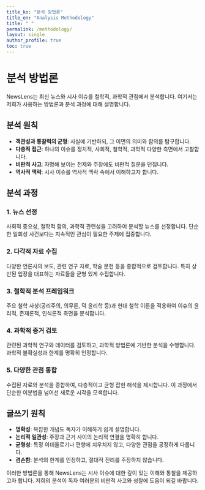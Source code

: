 ```yaml
---
title_ko: "분석 방법론"
title_en: "Analysis Methodology"
title: " "
permalink: /methodology/
layout: single
author_profile: true
toc: true
---
```


<div class="methodology-content-ko">
  <h1>분석 방법론</h1>
  
  <p>NewsLens는 최신 뉴스와 시사 이슈를 철학적, 과학적 관점에서 분석합니다. 여기서는 저희가 사용하는 방법론과 분석 과정에 대해 설명합니다.</p>
  
  <h2>분석 원칙</h2>
  
  <ul>
    <li><strong>객관성과 통찰력의 균형</strong>: 사실에 기반하되, 그 이면의 의미와 함의를 탐구합니다.</li>
    <li><strong>다층적 접근</strong>: 하나의 이슈를 정치적, 사회적, 철학적, 과학적 다양한 측면에서 고찰합니다.</li>
    <li><strong>비판적 사고</strong>: 자명해 보이는 전제와 주장에도 비판적 질문을 던집니다.</li>
    <li><strong>역사적 맥락</strong>: 시사 이슈를 역사적 맥락 속에서 이해하고자 합니다.</li>
  </ul>
  
  <h2>분석 과정</h2>
  
  <h3>1. 뉴스 선정</h3>
  <p>사회적 중요성, 철학적 함의, 과학적 관련성을 고려하여 분석할 뉴스를 선정합니다. 단순한 일회성 사건보다는 지속적인 관심이 필요한 주제에 집중합니다.</p>
  
  <h3>2. 다각적 자료 수집</h3>
  <p>다양한 언론사의 보도, 관련 연구 자료, 학술 문헌 등을 종합적으로 검토합니다. 특히 상반된 입장을 대표하는 자료들을 균형 있게 수집합니다.</p>
  
  <h3>3. 철학적 분석 프레임워크</h3>
  <p>주요 철학 사상(공리주의, 의무론, 덕 윤리학 등)과 현대 철학 이론을 적용하여 이슈의 윤리적, 존재론적, 인식론적 측면을 분석합니다.</p>
  
  <h3>4. 과학적 증거 검토</h3>
  <p>관련된 과학적 연구와 데이터를 검토하고, 과학적 방법론에 기반한 분석을 수행합니다. 과학적 불확실성과 한계를 명확히 인정합니다.</p>
  
  <h3>5. 다양한 관점 통합</h3>
  <p>수집된 자료와 분석을 종합하여, 다층적이고 균형 잡힌 해석을 제시합니다. 이 과정에서 단순한 이분법을 넘어선 새로운 시각을 모색합니다.</p>
  
  <h2>글쓰기 원칙</h2>
  
  <ul>
    <li><strong>명확성</strong>: 복잡한 개념도 독자가 이해하기 쉽게 설명합니다.</li>
    <li><strong>논리적 일관성</strong>: 주장과 근거 사이의 논리적 연결을 명확히 합니다.</li>
    <li><strong>균형성</strong>: 특정 이데올로기나 편향에 치우치지 않고, 다양한 관점을 공정하게 다룹니다.</li>
    <li><strong>겸손함</strong>: 분석의 한계를 인정하고, 절대적 진리를 주장하지 않습니다.</li>
  </ul>
  
  <p>이러한 방법론을 통해 NewsLens는 시사 이슈에 대한 깊이 있는 이해와 통찰을 제공하고자 합니다. 저희의 분석이 독자 여러분의 비판적 사고와 성찰에 도움이 되길 바랍니다.</p>
</div>

<div class="methodology-content-en" style="display: none;">
  <h1>Analysis Methodology</h1>
  
  <p>NewsLens analyzes current news and issues from philosophical and scientific perspectives. Here, we explain our methodology and analytical process.</p>
  
  <h2>Analytical Principles</h2>
  
  <ul>
    <li><strong>Balance between Objectivity and Insight</strong>: While grounded in facts, we explore underlying meanings and implications.</li>
    <li><strong>Multi-layered Approach</strong>: We examine issues from political, social, philosophical, and scientific angles.</li>
    <li><strong>Critical Thinking</strong>: We pose critical questions to seemingly self-evident premises and claims.</li>
    <li><strong>Historical Context</strong>: We strive to understand current issues within their historical context.</li>
  </ul>
  
  <h2>Analytical Process</h2>
  
  <h3>1. News Selection</h3>
  <p>We select news for analysis considering social importance, philosophical implications, and scientific relevance. We focus on topics requiring sustained attention rather than one-time events.</p>
  
  <h3>2. Multi-dimensional Data Collection</h3>
  <p>We comprehensively review reports from various media outlets, related research materials, and academic literature. We ensure balanced collection of materials representing opposing positions.</p>
  
  <h3>3. Philosophical Analysis Framework</h3>
  <p>We apply major philosophical thoughts (utilitarianism, deontology, virtue ethics, etc.) and modern philosophical theories to analyze ethical, ontological, and epistemological aspects of issues.</p>
  
  <h3>4. Review of Scientific Evidence</h3>
  <p>We review relevant scientific research and data, conducting analysis based on scientific methodology. We clearly acknowledge scientific uncertainties and limitations.</p>
  
  <h3>5. Integration of Various Perspectives</h3>
  <p>We present multi-layered and balanced interpretations by synthesizing collected materials and analyses. In this process, we seek new perspectives beyond simple dichotomies.</p>
  
  <h2>Writing Principles</h2>
  
  <ul>
    <li><strong>Clarity</strong>: We explain complex concepts in a way that readers can easily understand.</li>
    <li><strong>Logical Consistency</strong>: We clarify the logical connections between claims and evidence.</li>
    <li><strong>Balance</strong>: We fairly address various perspectives without bias toward specific ideologies.</li>
    <li><strong>Humility</strong>: We acknowledge the limitations of our analysis and do not claim absolute truth.</li>
  </ul>
  
  <p>Through this methodology, NewsLens aims to provide deep understanding and insights into current issues. We hope our analysis helps readers in their critical thinking and reflection.</p>
</div>

<script>
  // 언어 전환 스크립트
  document.addEventListener('DOMContentLoaded', function() {
    // URL에서 언어 파라미터 가져오기
    const urlParams = new URLSearchParams(window.location.search);
    const lang = urlParams.get('lang');
    
    if (lang === 'en') {
      document.querySelector('.methodology-content-ko').style.display = 'none';
      document.querySelector('.methodology-content-en').style.display = 'block';
    } else {
      document.querySelector('.methodology-content-ko').style.display = 'block';
      document.querySelector('.methodology-content-en').style.display = 'none';
    }
  });
</script> 